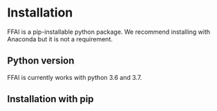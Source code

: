 # Installation
FFAI is a pip-installable python package. We recommend installing with Anaconda but it is not a requirement.

## Python version
FFAI is currently works with python 3.6 and 3.7.

## Installation with pip
